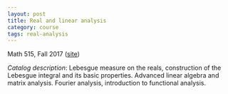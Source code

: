 ```yaml
---
layout: post
title: Real and linear analysis
category: course
tags: real-analysis
---
```


Math 515, Fall 2017 ([site](http://scoskey.org/m515))<!--more-->

*Catalog description*: Lebesgue measure on the reals, construction of the Lebesgue integral and its basic properties. Advanced linear algebra and matrix analysis. Fourier analysis, introduction to functional analysis.
